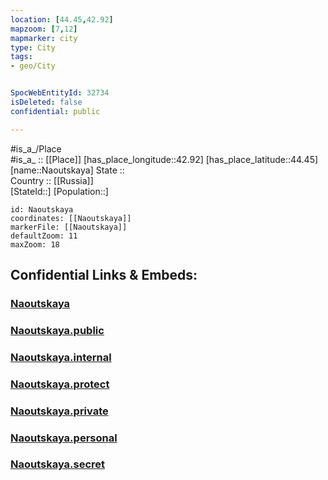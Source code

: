 ```yaml
---
location: [44.45,42.92] 
mapzoom: [7,12] 
mapmarker: city 
type: City
tags:
- geo/City


SpocWebEntityId: 32734
isDeleted: false
confidential: public

---
```

#is_a_/Place  
#is_a_ :: [[Place]] 
[has_place_longitude::42.92] 
[has_place_latitude::44.45] 
[name::Naoutskaya] 
State ::  
Country :: [[Russia]]  
[StateId::] 
[Population::] 



```leaflet
id: Naoutskaya
coordinates: [[Naoutskaya]] 
markerFile: [[Naoutskaya]] 
defaultZoom: 11 
maxZoom: 18
```


## Confidential Links & Embeds: 

### [Naoutskaya](/_Standards/Earth/Continent/Europe/Europe~East/Russia/Russia~NorthCaucasus/Stavropol_Krai/City/Naoutskaya.md) 

### [Naoutskaya.public](/_public/Earth/Continent/Europe/Europe~East/Russia/Russia~NorthCaucasus/Stavropol_Krai/City/Naoutskaya.public.md) 

### [Naoutskaya.internal](/_internal/Earth/Continent/Europe/Europe~East/Russia/Russia~NorthCaucasus/Stavropol_Krai/City/Naoutskaya.internal.md) 

### [Naoutskaya.protect](/_protect/Earth/Continent/Europe/Europe~East/Russia/Russia~NorthCaucasus/Stavropol_Krai/City/Naoutskaya.protect.md) 

### [Naoutskaya.private](/_private/Earth/Continent/Europe/Europe~East/Russia/Russia~NorthCaucasus/Stavropol_Krai/City/Naoutskaya.private.md) 

### [Naoutskaya.personal](/_personal/Earth/Continent/Europe/Europe~East/Russia/Russia~NorthCaucasus/Stavropol_Krai/City/Naoutskaya.personal.md) 

### [Naoutskaya.secret](/_secret/Earth/Continent/Europe/Europe~East/Russia/Russia~NorthCaucasus/Stavropol_Krai/City/Naoutskaya.secret.md)

